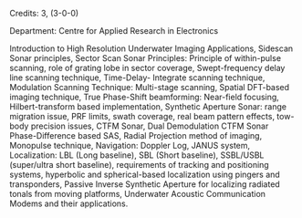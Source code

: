 Credits: 3, (3-0-0)

Department: Centre for Applied Research in Electronics

Introduction to High Resolution Underwater Imaging Applications, Sidescan Sonar principles, Sector Scan Sonar Principles: Principle of within-pulse scanning, role of grating lobe in sector coverage, Swept-frequency delay line scanning technique, Time-Delay- Integrate scanning technique, Modulation Scanning Technique: Multi-stage scanning, Spatial DFT-based imaging technique, True Phase-Shift beamforming: Near-field focusing, Hilbert-transform based implementation, Synthetic Aperture Sonar: range migration issue, PRF limits, swath coverage, real beam pattern effects, tow- body precision issues, CTFM Sonar, Dual Demodulation CTFM Sonar Phase-Difference based SAS, Radial Projection method of imaging, Monopulse technique, Navigation: Doppler Log, JANUS system, Localization: LBL (Long baseline), SBL (Short baseline), SSBL/USBL (super/ultra short baseline), requirements of tracking and positioning systems, hyperbolic and spherical-based localization using pingers and transponders, Passive Inverse Synthetic Aperture for localizing radiated tonals from moving platforms, Underwater Acoustic Communication Modems and their applications.